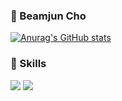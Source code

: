 ### 👋 Beamjun Cho

[![Anurag's GitHub stats](https://github-readme-stats.vercel.app/api?username=BeamjunCho9&show_icons=true)](https://github.com/anuraghazra/github-readme-stats)

### 💪 Skills </br>
<img src="https://img.shields.io/badge/Android-3DDC84?style=flat-square&logo=Android&logoColor=white"/> <img src="https://img.shields.io/badge/Python-3766AB?style=flat-square&logo=Python&logoColor=white"/></a>

<!--
**BeamjunCho9/BeamjunCho9** is a ✨ _special_ ✨ repository because its `README.md` (this file) appears on your GitHub profile.

Here are some ideas to get you started:

- 🔭 I’m currently working on ...
- 🌱 I’m currently learning ...
- 👯 I’m looking to collaborate on ...
- 🤔 I’m looking for help with ...
- 💬 Ask me about ...
- 📫 How to reach me: ...
- 😄 Pronouns: ...
- ⚡ Fun fact: ...
-->
